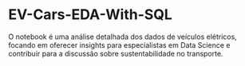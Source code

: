 # EV-Cars-EDA-With-SQL
O notebook é uma análise detalhada dos dados de veículos elétricos, focando em oferecer insights para especialistas em Data Science e contribuir para a discussão sobre sustentabilidade no transporte.
